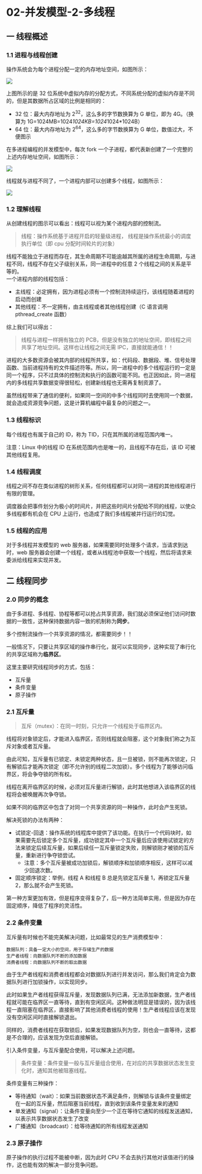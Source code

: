 # 02-并发模型-2-多线程

## 一 线程概述

### 1.1 进程与线程创建

操作系统会为每个进程分配一定的内存地址空间，如图所示：

![](../images/node/02-03.svg)

上图所示的是 32 位系统中虚拟内存的分配方式，不同系统分配的虚拟内存是不同的，但是其数据所占区域的比例是相同的：

- 32 位：最大内存地址为 2<sup>32</sup>，这么多的字节数换算为 G 单位，即为 4G。（换算为 1G=1024MB=1024*1024KB=1024*1024\*1024B）
- 64 位：最大内存地址为 2<sup>64</sup>，这么多的字节数换算为 G 单位，数值过大，不便图示

在多进程编程的并发模型中，每次 fork 一个子进程，都代表新创建了一个完整的上述内存地址空间，如图所示：

![](../images/node/02-03-1.svg)

线程就与进程不同了，一个进程内部可以创建多个线程，如图所示：

![](../images/node/02-03-2.svg)

### 1.2 理解线程

从创建线程的图示可以看出：线程可以视为某个进程内部的控制流。

> 线程：操作系统基于进程开启的轻量级进程，
> 线程是操作系统最小的调度执行单位（即 cpu 分配时间轮片的对象）

线程不能独立于进程而存在，其生命周期不可能逾越其所属的进程生命周期，与进程不同，线程不存在父子级别关系，同一进程中的任意 2 个线程之间的关系是平等的。  
一个进程内部的线程包括：

- 主线程：必定拥有，因为进程必须有一个控制流持续运行，该线程随着进程的启动而创建
- 其他线程：不一定拥有，由主线程或者其他线程创建（C 语言调用 pthread_create 函数）

综上我们可以得出：

> 线程与进程一样拥有独立的 PCB，但是没有独立的地址空间，即线程之间共享了地址空间。这样也让线程之间无需 IPC，直接就能通信！！

进程的大多数资源会被其内部的线程所共享，如：代码段、数据段、堆、信号处理函数、当前进程持有的文件描述符等。所以，同一进程中的多个线程运行的一定是同一个程序，只不过具体的控制流和执行的函数可能不同。也正因如此，同一进程内的多线程共享数据变得很轻松，创建新线程也无需再复制资源了。

虽然线程带来了通信的便利，如果同一空间的中多个线程同时去使用同一个数据，就会造成资源竞争问题，这是计算机编程中最复杂的问题之一。

### 1.3 线程标识

每个线程也有属于自己的 ID，称为 TID，只在其所属的进程范围内唯一。

注意：Linux 中的线程 ID 在系统范围内也是唯一的，且线程不存在后，该 ID 可被其他线程复用。

### 1.4 线程调度

线程之间不存在类似进程的树形关系，任何线程都可以对同一进程的其他线程进行有限的管理。

调度器会把事件划分为极小的时间片，并把这些时间片分配给不同的线程，以使众多线程都有机会在 CPU 上运行，也造成了我们多线程被并行运行的幻觉。

### 1.5 线程的应用

对于多线程并发模型的 web 服务器，如果需要同时处理多个请求，当请求到达时，web 服务器会创建一个线程，或者从线程池中获取一个线程，然后将请求来委派给线程来实现并发。

## 二 线程同步

### 2.0 同步的概念

由于多进程、多线程、协程等都可以抢占共享资源，我们就必须保证他们访问时数据的一致性，这种保持数据内容一致的机制称为**同步**。

多个控制流操作一个共享资源的情况，都需要同步！！

一般情况下，只要让共享区域的操作串行化，就可以实现同步，这种实现了串行化的共享区域称为**临界区**。

这里主要研究线程同步的方式，包括：

- 互斥量
- 条件变量
- 原子操作

### 2.1 互斥量

> 互斥（mutex）：在同一时刻，只允许一个线程处于临界区内。

线程将对象锁定后，才能进入临界区，否则线程就会阻塞，这个对象我们称之为互斥对象或者互斥量。

由此可知，互斥量有已锁定、未锁定两种状态，且一旦被锁，则不能再次锁定，只有解锁后才能再次锁定（即不允许别的线程二次加锁）。多个线程为了能够访问临界区，将会争夺锁的所有权。

线程在离开临界区的时候，必须对互斥量进行解锁，此时其他想进入该临界区的线程将会被唤醒再次争夺锁。

如果不同的临界区中包含了对同一个共享资源的同一种操作，此时会产生死锁。

解决死锁的办法有两种：

- 试锁定-回退：操作系统的线程库中提供了该功能。在执行一个代码块时，如果需要先后锁定多个互斥量，成功锁定其中一个互斥量后应该使用试锁定的方法来锁定后续互斥量，如果后续任一互斥量锁定失败，则解锁刚才被锁的互斥量，重新进行争夺锁尝试。
  - 注意：多个互斥量被成功加锁后，解锁顺序和加锁顺序相反，这样可以减少回退次数。
- 固定顺序锁定：举例，线程 A 和线程 B 总是先锁定互斥量 1，再锁定互斥量 2，那么就不会产生死锁。

第一种方案更加有效，但是程序变得复杂了，后一种方法简单实用，但是因为存在固定顺序，降低了程序的灵活性。

### 2.2 条件变量

互斥量有时候也不能完美解决问题，比如最常见的生产消费模型中：

```
数据队列：具备一定大小的空间，用于存储生产的数据
生产者线程：向数据队列不断的添加数据
消费者线程：向数据队列不断的取出数据
```

由于生产者线程和消费者线程都会对数据队列进行并发访问，那么我们肯定会为数据队列进行加锁操作，以实现同步。

此时如果生产者线程获得互斥量，发现数据队列已满，无法添加新数据，生产者线程就可能在临界区一直等待，直到有空闲区间。这种做法明显是错误的，因为该线程一直阻塞在临界区，直接影响了其他消费者线程的使用！生产者线程应该在发现没有空闲区间时直接解锁退出。

同样的，消费者线程在获取锁后，如果发现数据队列为空，则也会一直等待，这都是不合理的，应该发现为空后直接解锁。

引入条件变量，与互斥量配合使用，可以解决上述问题。

> 条件变量：条件变量一般与互斥量组合使用，在对应的共享数据状态发生变化时，通知其他被阻塞线程。

条件变量有三种操作：

- 等待通知（wait）：如果当前数据状态不满足条件，则解锁与该条件变量绑定在一起的互斥量，然后阻塞当前线程，直到收到该条件变量发来的通知
- 单发通知（signal）：让条件变量向至少一个正在等待它通知的线程发送通知，以表示共享数据状态发生了改变
- 广播通知（broadcast）：给等待通知的所有线程发送通知

### 2.3 原子操作

原子操作的执行过程不能被中断，因为此时 CPU 不会去执行其他对该值进行的操作，这也能有效的解决一部分竞争问题。
